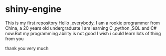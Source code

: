 # shiny-engine
This is my first repository
Hello ,everybody, I am a rookie programmer from China, a 20 years old undergraduate 
I am learning C ,python ,SQL and C# now.But my programming ability is not good 
I wish i could learn lots of thing from you

thank you very much
